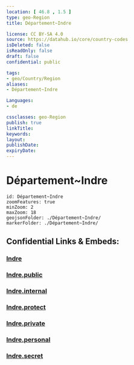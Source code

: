 ```yaml
---
location: [ 46.8 , 1.5 ] 
type: geo-Region
title: Département~Indre

license: CC BY-SA 4.0
source: https://datahub.io/core/country-codes
isDeleted: false
isReadOnly: false
draft: false
confidential: public

tags:
- geo/Country/Region
aliases:
- Département~Indre

Languages:
- de

cssclasses: geo-Region
publish: true
linkTitle: 
keywords: 
layout: 
publishDate: 
expiryDate: 
---
```


# Département~Indre

```leaflet
id: Département~Indre
zoomFeatures: true 
minZoom: 2 
maxZoom: 18
geojsonFolder: ./Département~Indre/
markerFolder: ./Département~Indre/
```


## Confidential Links & Embeds: 

### [Indre](/_Standards/Earth/Continent/Europe/Europe~West/France/regions~France/Val_de_Loire/departments~Val_de_Loire/Indre.md) 

### [Indre.public](/_public/Earth/Continent/Europe/Europe~West/France/regions~France/Val_de_Loire/departments~Val_de_Loire/Indre.public.md) 

### [Indre.internal](/_internal/Earth/Continent/Europe/Europe~West/France/regions~France/Val_de_Loire/departments~Val_de_Loire/Indre.internal.md) 

### [Indre.protect](/_protect/Earth/Continent/Europe/Europe~West/France/regions~France/Val_de_Loire/departments~Val_de_Loire/Indre.protect.md) 

### [Indre.private](/_private/Earth/Continent/Europe/Europe~West/France/regions~France/Val_de_Loire/departments~Val_de_Loire/Indre.private.md) 

### [Indre.personal](/_personal/Earth/Continent/Europe/Europe~West/France/regions~France/Val_de_Loire/departments~Val_de_Loire/Indre.personal.md) 

### [Indre.secret](/_secret/Earth/Continent/Europe/Europe~West/France/regions~France/Val_de_Loire/departments~Val_de_Loire/Indre.secret.md)

